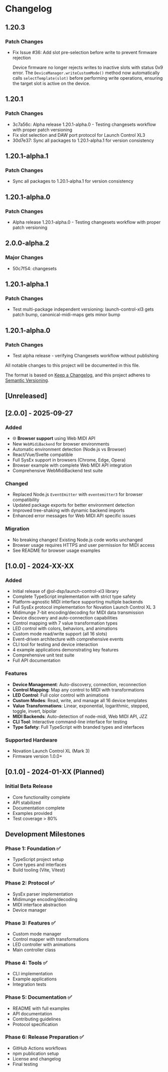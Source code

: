 # Changelog

## 1.20.3

### Patch Changes

- Fix Issue #36: Add slot pre-selection before write to prevent firmware rejection

  Device firmware no longer rejects writes to inactive slots with status 0x9 error. The `DeviceManager.writeCustomMode()` method now automatically calls `selectTemplate(slot)` before performing write operations, ensuring the target slot is active on the device.

## 1.20.1

### Patch Changes

- 3c7a56c: Alpha release 1.20.1-alpha.0 - Testing changesets workflow with proper patch versioning
- Fix slot selection and DAW port protocol for Launch Control XL3
- 30d7e37: Sync all packages to 1.20.1-alpha.1 for version consistency

## 1.20.1-alpha.1

### Patch Changes

- Sync all packages to 1.20.1-alpha.1 for version consistency

## 1.20.1-alpha.0

### Patch Changes

- Alpha release 1.20.1-alpha.0 - Testing changesets workflow with proper patch versioning

## 2.0.0-alpha.2

### Major Changes

- 50c7f54: changesets

## 1.20.1-alpha.1

### Patch Changes

- Test multi-package independent versioning: launch-control-xl3 gets patch bump, canonical-midi-maps gets minor bump

## 1.20.1-alpha.0

### Patch Changes

- Test alpha release - verifying Changesets workflow without publishing

All notable changes to this project will be documented in this file.

The format is based on [Keep a Changelog](https://keepachangelog.com/en/1.0.0/),
and this project adheres to [Semantic Versioning](https://semver.org/spec/v2.0.0.html).

## [Unreleased]

## [2.0.0] - 2025-09-27

### Added

- 🌐 **Browser support** using Web MIDI API
- New `WebMidiBackend` for browser environments
- Automatic environment detection (Node.js vs Browser)
- React/Vue/Svelte compatible
- Full SysEx support in browsers (Chrome, Edge, Opera)
- Browser example with complete Web MIDI API integration
- Comprehensive WebMidiBackend test suite

### Changed

- Replaced Node.js `EventEmitter` with `eventemitter3` for browser compatibility
- Updated package exports for better environment detection
- Improved tree-shaking with dynamic backend imports
- Enhanced error messages for Web MIDI API specific issues

### Migration

- No breaking changes! Existing Node.js code works unchanged
- Browser usage requires HTTPS and user permission for MIDI access
- See README for browser usage examples

## [1.0.0] - 2024-XX-XX

### Added

- Initial release of @ol-dsp/launch-control-xl3 library
- Complete TypeScript implementation with strict type safety
- Platform-agnostic MIDI interface supporting multiple backends
- Full SysEx protocol implementation for Novation Launch Control XL 3
- Midimunge 7-bit encoding/decoding for MIDI data transmission
- Device discovery and auto-connection capabilities
- Control mapping with 7 value transformation types
- LED control with colors, behaviors, and animations
- Custom mode read/write support (all 16 slots)
- Event-driven architecture with comprehensive events
- CLI tool for testing and device interaction
- 4 example applications demonstrating key features
- Comprehensive unit test suite
- Full API documentation

### Features

- **Device Management**: Auto-discovery, connection, reconnection
- **Control Mapping**: Map any control to MIDI with transformations
- **LED Control**: Full color control with animations
- **Custom Modes**: Read, write, and manage all 16 device templates
- **Value Transformations**: Linear, exponential, logarithmic, stepped, toggle, invert, bipolar
- **MIDI Backends**: Auto-detection of node-midi, Web MIDI API, JZZ
- **CLI Tool**: Interactive command-line interface for testing
- **Type Safety**: Full TypeScript with branded types and interfaces

### Supported Hardware

- Novation Launch Control XL (Mark 3)
- Firmware version 1.0.0+

## [0.1.0] - 2024-01-XX (Planned)

### Initial Beta Release

- Core functionality complete
- API stabilized
- Documentation complete
- Examples provided
- Test coverage > 80%

## Development Milestones

### Phase 1: Foundation ✅

- TypeScript project setup
- Core types and interfaces
- Build tooling (Vite, Vitest)

### Phase 2: Protocol ✅

- SysEx parser implementation
- Midimunge encoding/decoding
- MIDI interface abstraction
- Device manager

### Phase 3: Features ✅

- Custom mode manager
- Control mapper with transformations
- LED controller with animations
- Main controller class

### Phase 4: Tools ✅

- CLI implementation
- Example applications
- Integration tests

### Phase 5: Documentation ✅

- README with full examples
- API documentation
- Contributing guidelines
- Protocol specification

### Phase 6: Release Preparation ✅

- GitHub Actions workflows
- npm publication setup
- License and changelog
- Final testing
